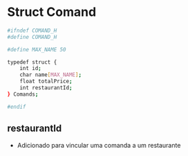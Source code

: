 # **Struct Comand**

```bash
#ifndef COMAND_H
#define COMAND_H

#define MAX_NAME 50

typedef struct {
    int id;
    char name[MAX_NAME];
    float totalPrice;
    int restaurantId; 
} Comands;

#endif


```

## restaurantId
- Adicionado para vincular uma comanda a um restaurante

